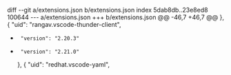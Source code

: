 diff --git a/extensions.json b/extensions.json
index 5dab8db..23e8ed8 100644
--- a/extensions.json
+++ b/extensions.json
@@ -46,7 +46,7 @@
     },
     {
       "uid": "rangav.vscode-thunder-client",
-      "version": "2.20.3"
+      "version": "2.21.0"
     },
     {
       "uid": "redhat.vscode-yaml",
